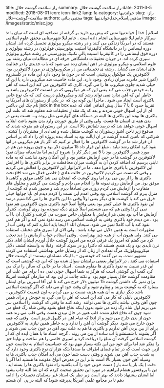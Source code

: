 title: راز سلامت گوشت حلال
summary: راز سلامت گوشت حلال
date: 2011-3-5
modified: 2018-08-01
icon:  icon-link2
lang: fa
category: خواندنیها
slug: راز-سلامت-گوشت-حلال
authors: مجتبی بنائی
tags: مذهبی,اسلام,خدا,خواندنیها
image: /images/static/misc.jpg

s: اسلام | خدا | خواندنیها متنی که پیش رو دارید بر گرفته از مصاحبه ای است که تبیان با سرکار خانم لیلا شهرستانی انجام داده است . خانم لیلا شهرستانی محقق علوم اسلامی هستند که در امریکا زندگی می کنند و در رشته میکرو بیولوژی تحصیل کرده اند. ایشان دوره لیسانس را در دانشگاه کالیفرنیا استیت یونورسیتی فولرتون در رشته بیولوژی و دوره فوق لیسانس را در کالیفرنیا استیت پالی تکنیک یونورسیتی در رشته میکرو بیولوژی سپری کرده اند. در جریان تحقیقات دانشگاهی جرقه ای در مطالعات میان رشته بین علوم اسلامی و میکرو بیولوژی در ذهن ایشان زده می شود که باب جدیدی را در فعالیت های ایشان می گشاید .      رشته ی تحقیقاتی من در میکروبیولوژی در مورد لاکتوفرین بود. لاکتوفرین یک مولکول پروتئینی است که در خون ما وجود دارد این ماده در کلستروم (آغوز) شیر مادربه میزان زیادی  وجود دارد. این ماده خاصیت ضد میکروبی دارد یا این که خیلی شدید جلوی میکروب ها را می گیرد. کاری که لاکتوفرین می کند این است که آهن را به خودش جذب می کند یعنی این که هر میکروبی که در قسمت لاکتروفرین باشد به خاطر این که آهن ندارد نمی تواند رشد کند و میکروفیلم درست کند. که یک نوع خاص باکتری است ایجاد می شود .    ماجرا این گونه بود که  در یکی از رستوران های آمریکا به نام جک این دباکس  jack in the box   تقریباً حدود 6 یا 7 سال پیش اتفاقی افتاد که عده ای از این اسهال خونی مردند و بعد که یک مقدار تحقیقات شد معلوم شد که علت این باکتری ها بوده این باکتری ها البته در دستگاه های گوارشی مثل روده و... هست یعنی در بدن همه ی انسان ها هست  ولی وقتی از طریق خوردن وارد بدن بشود باعث ابتلا به اسهال خونی خواهد شد که درصد تلفاتش بالا است. در این رستوران هم متوجه شدند که مدفوع زیر ناخن آشپز رستوران به گوشت منتقل شده و تعدادی از مشتریان را کشته .    شرکتی که تامین کننده گوشت در ان ایالت بود به استاد بنده پروژه ای را داد که بر اساس ان قرار شد ما در گوشت لاکتوفرین ها را فعال تر کنیم که اگر باز هم میکروبی در انها نفوذ کرد امکان رشد نیابد . مبلغ این قرار داد 15 میلیون دلار بود و چون پروژه من هم در مورد همین لاکتوفرین بود با 5 نفر دیگر کار را شروع کردیم اما متاسفانه میزان نفوذ لاکتوفرین در گوشت ها در حین آزمایش متغیر بود و این امکان وجود نداشت که به ماده ثابتی برسیم که اضافه کردن آن به گوشت میزان محافظت در برابر باکتری ها را افزابش دهد .        ما در لابراتوار این لاکتوفرین را فعالش می کردیم (این لاکتوفرین با بافری خاص تحت  pH   خاصی فعال می شد ) و وقتی که تست می کردیم لاکتوفرین در حالت عادی باکتری ها را از بین می برد اما روی گوشت که امتحان می شد گاهی موفق و گاهی نا موفق بود. من آزمایش روی نمونه ها را انجام می دادم و گوشت می گرفتم و محلول های متفاوت را ازمایش می کردم روزی من تصادفاً دیرم شد و مجبور شدم که گوشت از منزل ببرم که گوشت اسلامی بود وقتی امدم این تست را کردم دیدم ای بابا جوابها خیلی فرق می کند با گوشت های دیگر یعنی اولاً وقتی ما این باکتری ها را می گذاشتیم درصد این نفوذ باکتری ها خیلی کمتر بود یعنی واقعاً اصلاً خود باکتری بدون لاکتوفرین هم نفوذ نمی کرد! وقتی هم که می شستیم اصلاً چیزی دیگه نمونده بود روی گوشت. کنترلر آزمایش ما آب بود یعنی هر ازمایش با محلولی خاص صورت می گرفت و کنترل آن با آب بود .           من دیدم خود باکتری وقتی به گوشت اسلامی می رسد نفوذ نمی کند و اگر هم کمی نفوذ کند با آب کاملا تمیز می شود. سبحان الله ! اینجا باید اشاره کنم که وقتی آب از مطهرات است به همین دلایل می تواند باشد . ولی الان از اسپری های مختلف استفاده می کنند. ولی همون آب از همه چیز بهتراست .          وقتی استادم جواب آزمایش را دید تعجب کرد من گفتم که امروز یک فرقی کرده من امروز گوشت حلال آوردم ایشان آقای دکتر نرن نایدی بود و یک هندی هستند که دکترا رو در سوئد گرفته  وقبلا به واسطه کشف دلایل میکروبیولوژیک مرگ تعدادی از زنان که از وسایل خاص بهداشتی استفاده می کردند مشهور شده، به من گفتند که خودشون – با اینکه مسلمان نیستند- از گوشت حلال استفاده می کنند . در لابراتوار بعضی برایشان سوال شده بود که این چه گوشتی است که این قدر نسبت به نفوذ باکتری ها مقاوم هست . استاد ما در حالی که سالن را ترک می کرد گفت این گوشتی است که هرگز به شما اسهال خونی نمی ده !    برای من علت این مقاومت گوشت حلال بسیار مهم بود  و نکته جالب تر این بود که سازمان گوشت امریکا برای تمیز نگه داشتن گوشت 15 میلیون دلار خرج می کند تا این آقا اسپریی برای ایشان بسازد که به گوشت بزنند و مقاوم شود و آن وقت خود او می داند که اگر گوشت اسلامی باشد دیگر نیازی به آن همه هزینه نیست          بر می گردم به اون قسمت لاکتوفرین – لاکتوفرین دلیلی که کار می کند این است که آهن را می گیرد به خودش و برای همین چون آهن وقتی نباشد باکتری ها نمی توانند  رشد کنند ما وقتی که گوشت را اسلامی سر می بریم اول شاه رگ زده می شود بدون اینکه نخاع قطع بشود وقتی شاه رگ قطع می شود چون که نخاع قطع نشده قلب هنوز در حال تپیدن هست وقتی قلب می زند همه خون از بدن خارج می شود و از انجا که تمام اهن در گلبول قرمز است  وقتی که همه خون خارج می شود  دیگر گوشت آن آهن را ندارد و به خاطر همین نیازی به لاکتوفرین  برای از بین بردن آهن نداریم و باکتری ها هم به علت نبود آهن در خون جذب نمی شوند و اگر بشوند با شستشو با اب ساده از بین می روند .    گرچه استاد ما با همان ایده ای که از گوشت اسلامی گرفت آن مبلغ را دریافت کرد و اسپری خاصی را هم ساخت و نهایتا حق را منکر شد اما برای خود من این نکته بسیار مهم بود که حساسیت اسلام به نجاست خون ازین جهت است که در تمام فضای اطراف ما صدها بلکه هزاران نوع باکتری وجود دارد که به شدت جذب آهن می شوند و وقتی دست شما خون می اید امکان جذب باکتری ها به وسیله آهن خون بسیار بالا است بنابر این در معرض انواع عفونت ها هستید اما اگر با دقت ( یک بار یا سه بار ) دست خونی خود را آب بکشید راه نفوذ باکتری ها را بسته  اید .    من با پروفسور هشام ابراهیم در مورد این تحقیق صحبت کردم که ان شا الله چاپ بشود اما ایشان پیشنهاد دادند که بهتر است زیر نظر یک استاد غیر مسلمان تحقیقات را ادامه دهم تا در مجامع علمی امریکا پذیرفته شود! که البته در پی  آن هستم